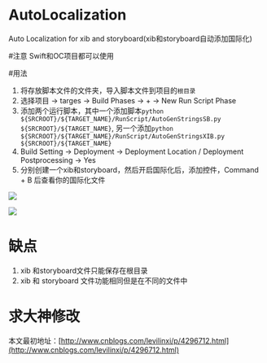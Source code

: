 # AutoLocalization
Auto Localization for xib and storyboard(xib和storyboard自动添加国际化)

#注意
Swift和OC项目都可以使用

#用法
  1. 将存放脚本文件的文件夹，导入脚本文件到项目的`根目录`
  2. 选择项目 -> targes -> Build Phases -> + -> New Run Script Phase
  3. 添加两个运行脚本，其中一个添加脚本`python ${SRCROOT}/${TARGET_NAME}/RunScript/AutoGenStringsSB.py ${SRCROOT}/${TARGET_NAME}`, 另一个添加`python ${SRCROOT}/${TARGET_NAME}/RunScript/AutoGenStringsXIB.py ${SRCROOT}/${TARGET_NAME}`
  4. Build Setting  ->  Deployment  -> Deployment Location / Deployment Postprocessing  -> Yes
  5. 分别创建一个xib和storyboard，然后开启国际化后，添加控件，Command + B 后查看你的国际化文件
  
  ![](http://7xq8l3.com1.z0.glb.clouddn.com/AutoLocalization1.png)
  
  ![](http://7xq8l3.com1.z0.glb.clouddn.com/AutoLocalization2.png)
  
# 缺点
  1. xib 和storyboard文件只能保存在根目录
  2. xib 和 storyboard 文件功能相同但是在不同的文件中
 
# 求大神修改
本文最初地址：[http://www.cnblogs.com/levilinxi/p/4296712.html](http://www.cnblogs.com/levilinxi/p/4296712.html)
  


